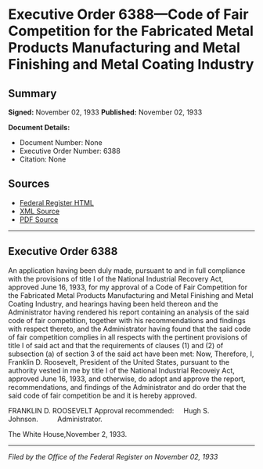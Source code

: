 # Executive Order 6388—Code of Fair Competition for the Fabricated Metal Products Manufacturing and Metal Finishing and Metal Coating Industry

## Summary

**Signed:** November 02, 1933
**Published:** November 02, 1933

**Document Details:**
- Document Number: None
- Executive Order Number: 6388
- Citation: None

## Sources
- [Federal Register HTML](https://www.presidency.ucsb.edu/documents/executive-order-6388-code-fair-competition-for-the-fabricated-metal-products-manufacturing)
- [XML Source](None)
- [PDF Source](None)

---

## Executive Order 6388

An application having been duly made, pursuant to and in full compliance with the provisions of title I of the National Industrial Recovery Act, approved June 16, 1933, for my approval of a Code of Fair Competition for the Fabricated Metal Products Manufacturing and Metal Finishing and Metal Coating Industry, and hearings having been held thereon and the Administrator having rendered his report containing an analysis of the said code of fair competition, together with his recommendations and findings with respect thereto, and the Administrator having found that the said code of fair competition complies in all respects with the pertinent provisions of title I of said act and that the requirements of clauses (1) and (2) of subsection (a) of section 3 of the said act have been met:
Now, Therefore, I, Franklin D. Roosevelt, President of the United States, pursuant to the authority vested in me by title I of the National Industrial Recoveiy Act, approved June 16, 1933, and otherwise, do adopt and approve the report, recommendations, and findings of the Administrator and do order that the said code of fair competition be and it is hereby approved.

FRANKLIN D. ROOSEVELT
Approval recommended:     Hugh S. Johnson.          Administrator.

The White House,November 2, 1933.

---

*Filed by the Office of the Federal Register on November 02, 1933*
